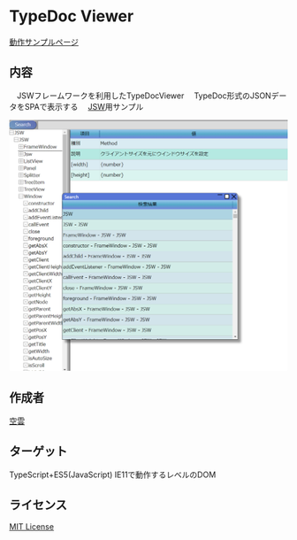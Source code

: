 # TypeDoc Viewer

[動作サンプルページ](https://javascript-windowframework.github.io/TypeDocViewer/)

## 内容
　JSWフレームワークを利用したTypeDocViewer
　TypeDoc形式のJSONデータをSPAで表示する
　[JSW](https://github.com/JavaScript-WindowFramework/JSW)用サンプル

![ScreenShot](ScreenShot/picture01.png)

## 作成者
[空雲](https://croud.jp/)


## ターゲット
TypeScript+ES5(JavaScript)
IE11で動作するレベルのDOM

## ライセンス
[MIT License](https://opensource.org/licenses/mit-license.php)
